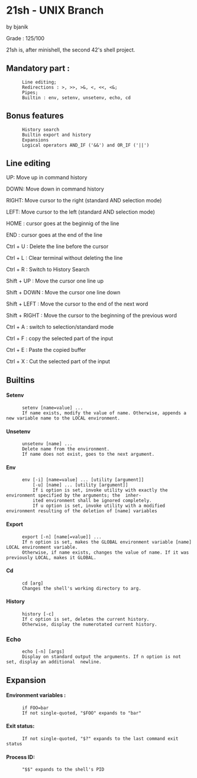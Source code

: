 # 21sh - UNIX Branch
by bjanik

Grade : 125/100

21sh is, after minishell, the second 42's shell project.

## Mandatory part :
          Line editing;
          Redirections : >, >>, >&, <, <<, <&;
          Pipes;
          Builtin : env, setenv, unsetenv, echo, cd
          
## Bonus features
          History search
          Builtin export and history
          Expansions
          Logical operators AND_IF ('&&') and OR_IF ('||')
          
          
 ## Line editing
 
UP: Move up in command history

DOWN: Move down in command history

RIGHT: Move cursor to the right (standard AND selection mode)

LEFT: Move cursor to the left (standard AND selection mode)

HOME : cursor goes at the beginnig of the line

END : cursor goes at the end of the line

Ctrl + U : Delete the line before the cursor

Ctrl + L : Clear terminal without deleting the line

Ctrl + R : Switch to History Search

Shift + UP : Move the cursor one line up

Shift + DOWN : Move the cursor one line down

Shift + LEFT : Move the cursor to the end of the next word

Shift + RIGHT : Move the cursor to the beginning of the previous word

Ctrl + A : switch to selection/standard mode

Ctrl + F : copy the selected part of the input

Ctrl + E : Paste the copied buffer

Ctrl + X : Cut the selected part of the input


## Builtins

#### Setenv
          setenv [name=value] ...          
          If name exists, modify the value of name. Otherwise, appends a new variable name to the LOCAL environment.
          
#### Unsetenv          
          unsetenv [name] ...          
          Delete name from the environment.          
          If name does not exist, goes to the next argument.
          
#### Env
          env [-i] [name=value] ... [utility [argument]]                           
              [-u] [name] ... [utility [argument]]              
              If i option is set, invoke utility with exactly the environment specified by the arguments; the  inher-
              ited environment shall be ignored completely.
              If u option is set, invoke utility with a modified environment resulting of the deletion of [name] variables
              
#### Export
          export [-n] [name[=value]] ...          
          If n option is set, makes the GLOBAL environment variable [name] LOCAL environment variable.          
          Otherwise, if name exists, changes the value of name. If it was previously LOCAL, makes it GLOBAL.
          
 #### Cd
          cd [arg]          
          Changes the shell's working directory to arg. 
          
#### History
          history [-c]          
          If c option is set, deletes the current history.          
          Otherwise, display the numerotated current history.
          
### Echo
          echo [-n] [args]
          Display on standard output the arguments. If n option is not set, display an additional  newline.

## Expansion
#### Environment variables :
          if FOO=bar
          If not single-quoted, "$FOO" expands to "bar"

#### Exit status:
          If not single-quoted, "$?" expands to the last command exit status

#### Process ID:

          "$$" expands to the shell's PID
